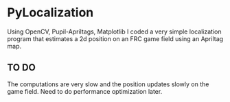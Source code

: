 # PyLocalization 

Using OpenCV, Pupil-Apriltags, Matplotlib I coded a very simple localization program that estimates a 2d position on an FRC game field using an Apriltag map. 

## TO DO

The computations are very slow and the position updates slowly on the game field. Need to do performance optimization later. 
